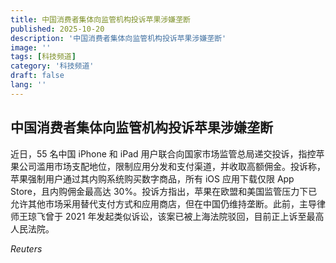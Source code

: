```yaml
---
title: 中国消费者集体向监管机构投诉苹果涉嫌垄断
published: 2025-10-20
description: '中国消费者集体向监管机构投诉苹果涉嫌垄断'
image: ''
tags: [科技频道]
category: '科技频道'
draft: false
lang: ''
---
```


## 中国消费者集体向监管机构投诉苹果涉嫌垄断

近日，55 名中国 iPhone 和 iPad 用户联合向国家市场监管总局递交投诉，指控苹果公司滥用市场支配地位，限制应用分发和支付渠道，并收取高额佣金。投诉称，苹果强制用户通过其内购系统购买数字商品，所有 iOS 应用下载仅限 App Store，且内购佣金最高达 30%。投诉方指出，苹果在欧盟和美国监管压力下已允许其他市场采用替代支付方式和应用商店，但在中国仍维持垄断。此前，主导律师王琼飞曾于 2021 年发起类似诉讼，该案已被上海法院驳回，目前正上诉至最高人民法院。

*Reuters*
